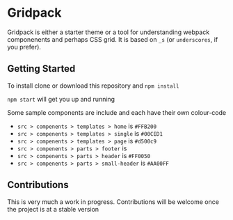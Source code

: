 Gridpack
===

Gridpack is either a starter theme or a tool for understanding webpack componenents and perhaps CSS grid. It is based on `_s` (or `underscores`, if you prefer). 


Getting Started
---------------
To install clone or download this repository and `npm install` 

`npm start` will get you up and running

Some sample components are include and each have their own colour-code

- `src > compenents > templates > home` is `#FFB200`
- `src > compenents > templates > single` is `#00CED1` 
- `src > compenents > templates > page` is `#d500c9` 
- `src > compenents > parts > footer` is 
- `src > compenents > parts > header` is `#FF0050`
- `src > compenents > parts > small-header` is `#AA00FF`

Contributions
-------------
This is very much a work in progress. Contributions will be welcome once the project is at a stable version
